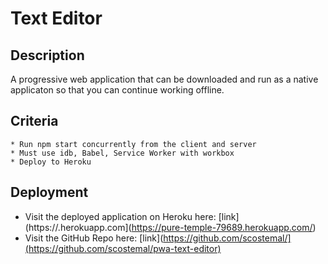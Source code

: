 # Text Editor

## Description

A progressive web application that can be downloaded and run as a native applicaton so that you can continue working offline.

## Criteria

    * Run npm start concurrently from the client and server
    * Must use idb, Babel, Service Worker with workbox
    * Deploy to Heroku

## Deployment
* Visit the deployed application on Heroku here: [link](https://.herokuapp.com](https://pure-temple-79689.herokuapp.com/)
* Visit the GitHub Repo here: [link](https://github.com/scostemal/](https://github.com/scostemal/pwa-text-editor) 
